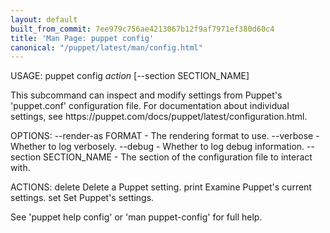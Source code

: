 ```yaml
---
layout: default
built_from_commit: 7ee979c756ae4213067b12f9af7971ef380d60c4
title: 'Man Page: puppet config'
canonical: "/puppet/latest/man/config.html"
---
```


<div class='mp'>
<p>USAGE: puppet config <var>action</var> [--section SECTION_NAME]</p>

<p>This subcommand can inspect and modify settings from Puppet's
'puppet.conf' configuration file. For documentation about individual settings,
see https://puppet.com/docs/puppet/latest/configuration.html.</p>

<p>OPTIONS:
  --render-as FORMAT             - The rendering format to use.
  --verbose                      - Whether to log verbosely.
  --debug                        - Whether to log debug information.
  --section SECTION_NAME         - The section of the configuration file to
                                   interact with.</p>

<p>ACTIONS:
  delete    Delete a Puppet setting.
  print     Examine Puppet's current settings.
  set       Set Puppet's settings.</p>

<p>See 'puppet help config' or 'man puppet-config' for full help.</p>

</div>
